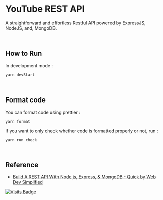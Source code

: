 # YouTube REST API

A straightforward and effortless Restful API powered by ExpressJS, NodeJS, and, MongoDB.

<br />

## How to Run

In development mode :
```
yarn devStart
```

<br />

## Format code

You can format code using prettier :
```
yarn format
```

If you want to only check whether code is formatted properly or not, run :
```
yarn run check
```

<br />

## Reference

- [Build A REST API With Node.js, Express, & MongoDB - Quick by Web Dev Simplified](https://youtu.be/fgTGADljAeg)

[![Visits Badge](https://badges.pufler.dev/visits/kevinadhiguna/youtube-rest-api)](https://github.com/kevinadhiguna)
